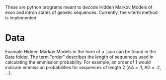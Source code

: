 These are python programs meant to decode Hidden Markov Models of exon and intron states of genetic sequences. Currently, the viterbi method is implemented. 

# Data

Example Hidden Markov Models in the form of a .json can be found in the Data folder. The term "order" describes the length of sequences used in calculating the emmission probability. For example, an order of 1 would indicate emmission probabilities for sequences of length 2 (AA = .1, AG = .2, ...). 
